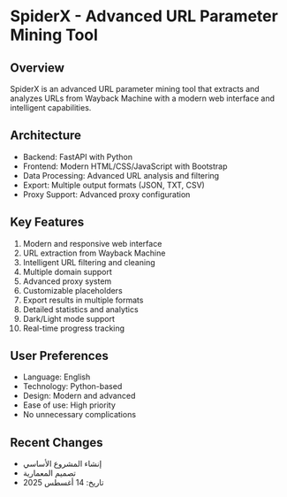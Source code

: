 # SpiderX - Advanced URL Parameter Mining Tool

## Overview
SpiderX is an advanced URL parameter mining tool that extracts and analyzes URLs from Wayback Machine with a modern web interface and intelligent capabilities.

## Architecture
- Backend: FastAPI with Python
- Frontend: Modern HTML/CSS/JavaScript with Bootstrap
- Data Processing: Advanced URL analysis and filtering
- Export: Multiple output formats (JSON, TXT, CSV)
- Proxy Support: Advanced proxy configuration

## Key Features
1. Modern and responsive web interface
2. URL extraction from Wayback Machine
3. Intelligent URL filtering and cleaning
4. Multiple domain support
5. Advanced proxy system
6. Customizable placeholders
7. Export results in multiple formats
8. Detailed statistics and analytics
9. Dark/Light mode support
10. Real-time progress tracking

## User Preferences
- Language: English
- Technology: Python-based
- Design: Modern and advanced
- Ease of use: High priority
- No unnecessary complications

## Recent Changes
- إنشاء المشروع الأساسي
- تصميم المعمارية
- تاريخ: 14 أغسطس 2025